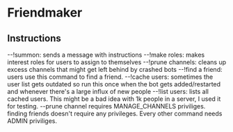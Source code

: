 # Friendmaker
## Instructions
--!summon: sends a message with instructions
--!make roles: makes interest roles for users to assign to themselves
--!prune channels: cleans up excess channels that might get left behind by crashed bots 
--!find a friend: users use this command to find a friend. 
--!cache users: sometimes the user list gets outdated so run this once when the bot gets added/restarted and whenever there's a large influx of new people
--!list users: lists all cached users. This might be a bad idea with 1k people in a server, I used it for testing.
--prune channel requires MANAGE_CHANNELS priviliges. finding friends doesn't require any privileges. Every other command needs ADMIN priviliges.
